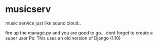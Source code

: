 # musicserv

music service just like sound cloud.. 

fire up the manage.py and you are good to go... dont forget to create a super user
Ps: This uses an old version of Django (1.10) 
